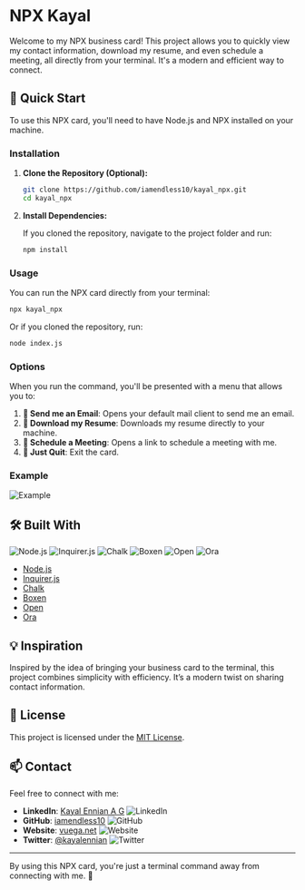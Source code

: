 
# NPX Kayal

Welcome to my NPX business card! This project allows you to quickly view my contact information, download my resume, and even schedule a meeting, all directly from your terminal. It's a modern and efficient way to connect.

## 🚀 Quick Start

To use this NPX card, you'll need to have Node.js and NPX installed on your machine.

### Installation

1. **Clone the Repository (Optional):**

   ```bash
   git clone https://github.com/iamendless10/kayal_npx.git
   cd kayal_npx
   ```

2. **Install Dependencies:**

   If you cloned the repository, navigate to the project folder and run:

   ```bash
   npm install
   ```

### Usage

You can run the NPX card directly from your terminal:

```bash
npx kayal_npx
```

Or if you cloned the repository, run:

```bash
node index.js
```

### Options

When you run the command, you'll be presented with a menu that allows you to:

1. **📧 Send me an Email**: Opens your default mail client to send me an email.
2. **📄 Download my Resume**: Downloads my resume directly to your machine.
3. **📅 Schedule a Meeting**: Opens a link to schedule a meeting with me.
4. **🚪 Just Quit**: Exit the card.

### Example

![Example](https://user-images.githubusercontent.com/yourimage.png)

## 🛠️ Built With

![Node.js](https://img.shields.io/badge/Node.js-339933?style=for-the-badge&logo=node.js&logoColor=white)
![Inquirer.js](https://img.shields.io/badge/Inquirer.js-1D7B3F?style=for-the-badge&logo=npm&logoColor=white)
![Chalk](https://img.shields.io/badge/Chalk-000000?style=for-the-badge&logo=npm&logoColor=white)
![Boxen](https://img.shields.io/badge/Boxen-00C4CC?style=for-the-badge&logo=github&logoColor=white)
![Open](https://img.shields.io/badge/Open-1E1E1E?style=for-the-badge&logo=github&logoColor=white)
![Ora](https://img.shields.io/badge/Ora-00A4E0?style=for-the-badge&logo=github&logoColor=white)

- [Node.js](https://nodejs.org/)
- [Inquirer.js](https://github.com/SBoudrias/Inquirer.js/)
- [Chalk](https://github.com/chalk/chalk)
- [Boxen](https://github.com/sindresorhus/boxen)
- [Open](https://github.com/sindresorhus/open)
- [Ora](https://github.com/sindresorhus/ora)

## 💡 Inspiration

Inspired by the idea of bringing your business card to the terminal, this project combines simplicity with efficiency. It’s a modern twist on sharing contact information.

## 📄 License

This project is licensed under the [MIT License](LICENSE).

## 📫 Contact

Feel free to connect with me:

- **LinkedIn**: [Kayal Ennian A G](https://www.linkedin.com/in/kayal-ennian-a-g-80b515245/) ![LinkedIn](https://img.shields.io/badge/LinkedIn-0A66C2?style=for-the-badge&logo=linkedin&logoColor=white)
- **GitHub**: [iamendless10](https://github.com/iamendless10) ![GitHub](https://img.shields.io/badge/GitHub-181717?style=for-the-badge&logo=github&logoColor=white)
- **Website**: [vuega.net](https://vuega.net) ![Website](https://img.shields.io/badge/Website-000000?style=for-the-badge&logo=web&logoColor=white)
- **Twitter**: [@kayalennian](https://twitter.com/kayalennian) ![Twitter](https://img.shields.io/badge/Twitter-1DA1F2?style=for-the-badge&logo=twitter&logoColor=white)

---

By using this NPX card, you're just a terminal command away from connecting with me. 🚀
```
